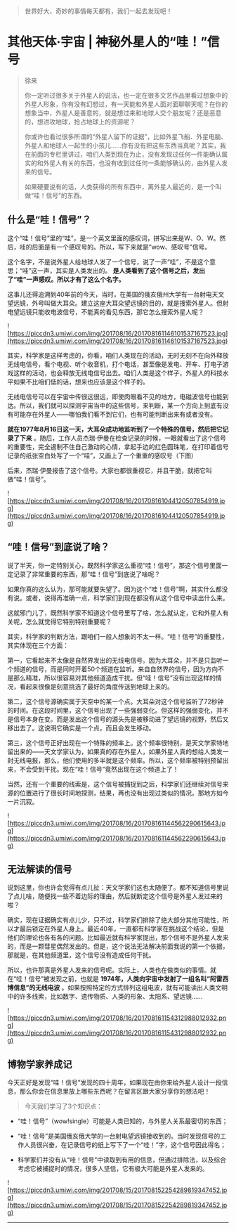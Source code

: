 > 世界好大，奇妙的事情每天都有，我们一起去发现吧！

# 其他天体·宇宙 | 神秘外星人的“哇！”信号

> 徐来
> 
> 你一定听过很多关于外星人的说法，也一定在很多文艺作品里看过想象中的外星人形象，你有没有幻想过，有一天能和外星人面对面聊聊天呢？在你的想象当中，外星人是善意的，就是想过来和地球人交个朋友呢？还是恶意的，想进攻地球，抢占地球上的资源呢？
> 
> 你或许也看过很多所谓的“外星人留下的证据”，比如外星飞船、外星电脑、外星人和地球人一起生的小孩儿……你有没有把这些东西当真呢？其实，我在前面的专栏里讲过，咱们人类到现在为止，没有发现过任何一件能确认属实的和外星人有关的东西，也没有收到过任何一条能够确认的，由外星人发来的信号。
> 
> 如果硬要说有的话，人类获得的所有东西中，离外星人最近的，是一个叫做“哇！信号”的东西。

## 什么是“哇！信号”？

这个“哇！信号”里的“哇”，是一个英文里面的感叹词，拼写出来是W、O、W。然后，哇的后面是有一个感叹号的。所以，写下来就是“wow、感叹号”信号。

这个名字，不是说外星人给地球人发了一个信号，说了一声“哇”，不是这个意思；“哇”这一声，其实是人类发出的。 **是人类看到了这个信号之后，发出了“哇”一声感叹。所以才有了这么个名字。**

这事儿还得追溯到40年前的今天，当时，在美国的俄亥俄州大学有一台射电天文望远镜，外号叫做大耳朵。建立这座大耳朵望远镜的目的，就是搜索外星人。但射电望远镜只能收电波信号，不能真的看见东西，那它怎么搜索外星人呢？

![https://piccdn3.umiwi.com/img/201708/16/201708161146101537167523.jpg](https://piccdn3.umiwi.com/img/201708/16/201708161146101537167523.jpg)

其实，科学家是这样考虑的，你看，咱们人类现在的活动，无时无刻不在向外释放无线电信号，看个电视、听个收音机，打个电话，甚至像是发电、开车、打电子游戏这样的活动，也会释放无线电信号出去。咱们人类是这个样子，外星人的科技水平如果不比咱们低的话，想来也应该是这个样子的。

无线电信号可以在宇宙中传很远很远，即使肉眼看不见的地方，电磁波信号也能到达。所以，我们就可以探测宇宙当中的这些信号，来判断，某一个方向上到底有没有可能存在外星人——哪怕我们看不到它们，也有可能判断出来有或者没有。

 **就在1977年8月16日这一天，大耳朵成功地监听到了一个特殊的信号，然后把它记录了下来** 。随后，工作人员杰瑞·伊曼在检查记录的时候，一眼就看出了这个信号的重要性，完全遏制不住自己激动的心情，拿起手边的红色圆珠笔，在打印着信号记录的纸张空白处写了一个“哇”，又画上了一个重重的感叹号（下图）

后来，杰瑞·伊曼报告了这个信号。大家也都很重视它，并且干脆，就把它叫做“哇！信号”。

![https://piccdn3.umiwi.com/img/201708/16/201708161044120507854919.jpg](https://piccdn3.umiwi.com/img/201708/16/201708161044120507854919.jpg)

## “哇！信号”到底说了啥？

说了半天，你一定特别关心，既然科学家这么重视“哇！信号”，那这个信号里面一定记录了非常重要的东西，那“哇！信号”到底说了啥呢？

如果你真的这么认为，那可能就要失望了。因为这个“哇！信号”啊，其实什么都没有说。或者，说得再准确一点，科学家们到现在都没有从这个信号中读出什么来。

这就邪门儿了，既然科学家不知道这个信号里写了啥，怎么就认定，它和外星人有关呢，怎么就觉得它特别特别重要呢？

其实，科学家的判断方法，跟咱们一般人想象的不太一样。“哇！信号”的重要性，其实体现在三个方面：

第一，它看起来不太像是自然界发出的无线电信号。因为大耳朵，并不是只监听一个频道的信号，而是同时开着50个频道在监听。来自自然界的信号，因为方向不是那么精准，所以很容易对其他频道造成干扰。但“哇！信号”没有出现这样的情况，看起来很像是刻意挑选了最好的角度传送到地球上来的。

第二，这个信号源确实属于天空中的某一个点。大耳朵对这个信号监听了72秒钟的时间。在这段时间里，这个信号出现了一些强弱变化。但这样的强弱变化，并不是信号本身在变。而是发出这个信号的源头先是被移动进了望远镜的视野，然后又移出去了。这说明它确实是一个点，而且会发生移动。

第三，这个信号正好出现在一个特殊的频率上。这个频率很特别，是天文学家特地留出来的——天文学家认为，如果真的存在外星人，如果外星人真的想给人类发一封无线电报，那么，他们使用的多半就是这个频率。所以，这个频率被特别预留出来，不会受到干扰。现在“哇！信号”竟然出现在这个频道上了！

当然，还有一个重要的线索是，这个信号被捕捉到之后，科学家们还继续对信号来源的位置进行了很长时间地探测，结果，再也没有出现过类似的情况。那地方如今一片沉寂。

![https://piccdn3.umiwi.com/img/201708/16/201708161144562290615643.jpg](https://piccdn3.umiwi.com/img/201708/16/201708161144562290615643.jpg)

## 无法解读的信号

说到这里，你也许会觉得有点儿扯：天文学家们这也太随便了。都不知道信号里说了点儿啥，随便找一些不着边际的理由，然后就断定这个信号是外星人发过来的啦？

确实，现在证据确实有点儿少，只不过，科学家们排除了绝大部分其他可能性，所以才最后锁定在外星人身上。最近40年，一直都有科学家在挑战这个结论，但是他们的理论也各有各的问题。比如最近就有科学家提出，那个信号不是外星人发来的，而是一颗彗星偶然发出的。但是，这个说法无法解决前面我说的第一个依据，那就是，在其他频道里，这个信号没有造成任何干扰。

所以，也许那真是外星人发来的信号呢。实际上，人类也在做类似的事情。就在“哇！信号”被发现之前，也就是 **1974年，人类向宇宙中发射了一组名叫“阿雷西博信息”的无线电波** 。如果按照特定的方式排列这组电波，就有可能读出人类文明中的许多线索，比如数字、遗传物质、人类的形象、太阳系、望远镜……

![https://piccdn3.umiwi.com/img/201708/16/201708161154312988012932.png](https://piccdn3.umiwi.com/img/201708/16/201708161154312988012932.png)

## 博物学家养成记

今天正好是发现“哇！信号”发现的四十周年，如果现在由你来给外星人设计一段信息，那么你会在信息里放上哪些东西呢？在留言区跟大家分享你的想法吧！

> 今天我们学习了3个知识点：

* “哇！信号”（wow!single）可能是人类已知的，与外星人关系最密切的东西；

* “哇！信号”是美国俄亥俄大学的一台射电望远镜接收到的。当时发现信号的工作人员很兴奋，在记录信号的纸上写下了一个“哇！”字，这个信号因此得名；

* 科学家们并没有从“哇！信号”中读取到有用的信息，但通过排除法，以及综合考虑它被捕捉时的情况，很多人坚信，它有极大可能是外星人发来的。

![https://piccdn3.umiwi.com/img/201708/15/201708152254289819347452.jpg](https://piccdn3.umiwi.com/img/201708/15/201708152254289819347452.jpg)

---
